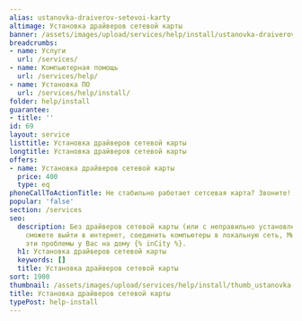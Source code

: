 ```yaml
---
alias: ustanovka-draiverov-setevoi-karty
altimage: Установка драйверов сетевой карты
banner: /assets/images/upload/services/help/install/ustanovka-draiverov-setevoi-karty.jpg
breadcrumbs:
- name: Услуги
  url: /services/
- name: Компьютерная помощь
  url: /services/help/
- name: Установка ПО
  url: /services/help/install/
folder: help/install
guarantee:
- title: ''
id: 69
layout: service
listtitle: Установка драйверов сетевой карты
longtitle: Установка драйверов сетевой карты
offers:
- name: Установка драйверов сетевой карты
  price: 400
  type: eq
phoneCallToActionTitle: Не стабильно работает сетсевая карта? Звоните!
popular: 'false'
section: /services
seo:
  description: Без драйверов сетевой карты (или с неправильно установленными) Вы не
    сможете выйти в интернет, соединить компьютеры в локальную сеть, Мы поможем устранить
    эти проблемы у Вас на дому {% inCity %}.
  h1: Установка драйверов сетевой карты
  keywords: []
  title: Установка драйверов сетевой карты
sort: 1900
thumbnail: /assets/images/upload/services/help/install/thumb_ustanovka-draiverov-setevoi-karty.jpg
title: Установка драйверов сетевой карты
typePost: help-install
---
```

